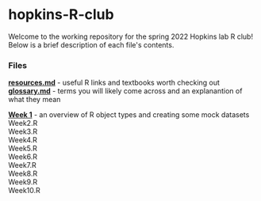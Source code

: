 # hopkins-R-club

Welcome to the working repository for the spring 2022 Hopkins lab R club!\
Below is a brief description of each file's contents.

### Files
[**resources.md**](resources.md) - useful R links and textbooks worth checking out\
[**glossary.md**](glossary.md) - terms you will likely come across and an explanantion of what they mean

[**Week 1**](mock_data.R) - an overview of R object types and creating some mock datasets\
Week2.R\
Week3.R\
Week4.R\
Week5.R\
Week6.R\
Week7.R\
Week8.R\
Week9.R\
Week10.R
